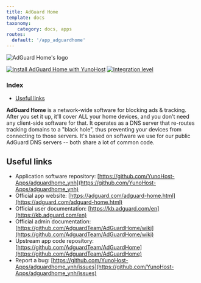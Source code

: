 ```yaml
---
title: AdGuard Home
template: docs
taxonomy:
    category: docs, apps
routes:
  default: '/app_adguardhome'
---
```


![AdGuard Home's logo](image://adguardhome-logo.png?resize=100)


[![Install AdGuard Home with YunoHost](https://install-app.yunohost.org/install-with-yunohost.png)](https://install-app.yunohost.org/?app=adguardhome) 
[![Integration level](https://dash.yunohost.org/integration/adguardhome.svg)](https://dash.yunohost.org/appci/app/adguardhome)


### Index

- [Useful links](#useful-links)

**AdGuard Home** is a network-wide software for blocking ads & tracking. After you set it up, it'll cover ALL your home devices, and you don't need any client-side software for that.
It operates as a DNS server that re-routes tracking domains to a "black hole", thus preventing your devices from connecting to those servers. It's based on software we use for our public AdGuard DNS servers -- both share a lot of common code.

## Useful links

* Application software repository: [https://github.com/YunoHost-Apps/adguardhome_ynh](https://github.com/YunoHost-Apps/adguardhome_ynh)
* Official app website: [https://adguard.com/adguard-home.html](https://adguard.com/adguard-home.html)
* Official user documentation: [https://kb.adguard.com/en](https://kb.adguard.com/en)
* Official admin documentation: [https://github.com/AdguardTeam/AdGuardHome/wiki](https://github.com/AdguardTeam/AdGuardHome/wiki)
* Upstream app code repository: [https://github.com/AdguardTeam/AdGuardHome](https://github.com/AdguardTeam/AdGuardHome)
* Report a bug: [https://github.com/YunoHost-Apps/adguardhome_ynh/issues](https://github.com/YunoHost-Apps/adguardhome_ynh/issues)
